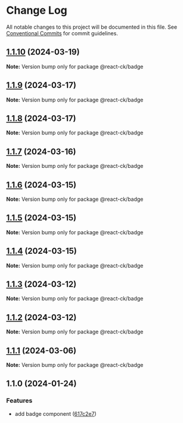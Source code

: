 # Change Log

All notable changes to this project will be documented in this file.
See [Conventional Commits](https://conventionalcommits.org) for commit guidelines.

## [1.1.10](https://github.com/abelflopes/react-ck/compare/@react-ck/badge@1.1.9...@react-ck/badge@1.1.10) (2024-03-19)

**Note:** Version bump only for package @react-ck/badge





## [1.1.9](https://github.com/abelflopes/react-ck/compare/@react-ck/badge@1.1.8...@react-ck/badge@1.1.9) (2024-03-17)

**Note:** Version bump only for package @react-ck/badge





## [1.1.8](https://github.com/abelflopes/react-ck/compare/@react-ck/badge@1.1.7...@react-ck/badge@1.1.8) (2024-03-17)

**Note:** Version bump only for package @react-ck/badge





## [1.1.7](https://github.com/abelflopes/react-ck/compare/@react-ck/badge@1.1.6...@react-ck/badge@1.1.7) (2024-03-16)

**Note:** Version bump only for package @react-ck/badge





## [1.1.6](https://github.com/abelflopes/react-ck/compare/@react-ck/badge@1.1.5...@react-ck/badge@1.1.6) (2024-03-15)

**Note:** Version bump only for package @react-ck/badge





## [1.1.5](https://github.com/abelflopes/react-ck/compare/@react-ck/badge@1.1.4...@react-ck/badge@1.1.5) (2024-03-15)

**Note:** Version bump only for package @react-ck/badge





## [1.1.4](https://github.com/abelflopes/react-ck/compare/@react-ck/badge@1.1.3...@react-ck/badge@1.1.4) (2024-03-15)

**Note:** Version bump only for package @react-ck/badge





## [1.1.3](https://github.com/abelflopes/react-ck/compare/@react-ck/badge@1.1.2...@react-ck/badge@1.1.3) (2024-03-12)

**Note:** Version bump only for package @react-ck/badge





## [1.1.2](https://github.com/abelflopes/react-ck/compare/@react-ck/badge@1.1.1...@react-ck/badge@1.1.2) (2024-03-12)

**Note:** Version bump only for package @react-ck/badge





## [1.1.1](https://github.com/abelflopes/react-ck/compare/@react-ck/badge@1.1.0...@react-ck/badge@1.1.1) (2024-03-06)

**Note:** Version bump only for package @react-ck/badge





## 1.1.0 (2024-01-24)


### Features

* add badge component ([617c2e7](https://github.com/abelflopes/react-ck/commit/617c2e7a8d3fbb7addd47b27f7335632562ca308))
